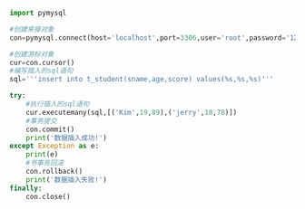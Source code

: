 
<BlogInfo id="592" title="10.操作MySQL数据库插入多条数据" author="白日梦想猿" pv=0 read_times=0 pre_cost_time=0分23秒 category="数据库编程" tag_list="['数据库编程']" create_time="2020.07.09 15:59:43" update_time="2020.10.22 16:13:41" />

```python
import pymysql

#创建来接对象
con=pymysql.connect(host='localhost',port=3306,user='root',password='123456',database='python_db')

#创建游标对象
cur=con.cursor()
#编写插入的sql语句
sql='''insert into t_student(sname,age,score) values(%s,%s,%s)'''

try:
    #执行插入的sql语句
    cur.executemany(sql,[('Kim',19,89),('jerry',18,78)])
    #事务提交
    con.commit()
    print('数据插入成功!')
except Exception as e:
    print(e)
    #书事务回滚
    con.rollback()
    print('数据插入失败!')
finally:
    con.close()
```
